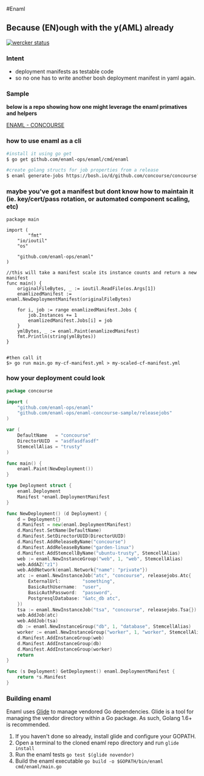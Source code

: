 #Enaml
## Because (EN)ough with the y(AML) already

[![wercker status](https://app.wercker.com/status/7f56eae6e591609ebab43d47a7a8a8a3/s/master "wercker status")](https://app.wercker.com/project/bykey/7f56eae6e591609ebab43d47a7a8a8a3)

### Intent
- deployment manifests as testable code
- so no one has to write another bosh deployment manifest in yaml again.

### Sample

**below is a repo showing how one might leverage the enaml primatives and
helpers**

[ENAML - CONCOURSE](https://github.com/enaml-ops/enaml-concourse-sample)


### how to use enaml as a cli
```bash
#install it using go get
$ go get github.com/enaml-ops/enaml/cmd/enaml

#create golang structs for job properties from a release
$ enaml generate-jobs https://bosh.io/d/github.com/concourse/concourse?v=1.1.0
```

### maybe you've got a manifest but dont know how to maintain it (ie. key/cert/pass rotation, or automated component scaling, etc)
```
package main

import (
		"fmt"
    "io/ioutil"
    "os"

    "github.com/enaml-ops/enaml"
)

//this will take a manifest scale its instance counts and return a new manifest
func main() {
    originalFileBytes, _ := ioutil.ReadFile(os.Args[1])
    enamlizedManifest := enaml.NewDeploymentManifest(originalFileBytes)

    for i, job := range enamlizedManifest.Jobs {
        job.Instances += 1
        enamlizedManifest.Jobs[i] = job
    }
    ymlBytes, _ := enaml.Paint(enamlizedManifest)
    fmt.Println(string(ymlBytes))
}


#then call it
$> go run main.go my-cf-manifest.yml > my-scaled-cf-manifest.yml
```


### how your deployment could look
```go
package concourse

import (
	"github.com/enaml-ops/enaml"
	"github.com/enaml-ops/enaml-concourse-sample/releasejobs"
)

var (
	DefaultName   = "concourse"
	DirectorUUID  = "asdfasdfasdf"
	StemcellAlias = "trusty"
)

func main() {
	enaml.Paint(NewDeployment())
}

type Deployment struct {
	enaml.Deployment
	Manifest *enaml.DeploymentManifest
}

func NewDeployment() (d Deployment) {
	d = Deployment{}
	d.Manifest = new(enaml.DeploymentManifest)
	d.Manifest.SetName(DefaultName)
	d.Manifest.SetDirectorUUID(DirectorUUID)
	d.Manifest.AddReleaseByName("concourse")
	d.Manifest.AddReleaseByName("garden-linux")
	d.Manifest.AddStemcellByName("ubuntu-trusty", StemcellAlias)
	web := enaml.NewInstanceGroup("web", 1, "web", StemcellAlias)
	web.AddAZ("z1")
	web.AddNetwork(enaml.Network{"name": "private"})
	atc := enaml.NewInstanceJob("atc", "concourse", releasejobs.Atc{
		ExternalUrl:        "something",
		BasicAuthUsername:  "user",
		BasicAuthPassword:  "password",
		PostgresqlDatabase: "&atc_db atc",
	})
	tsa := enaml.NewInstanceJob("tsa", "concourse", releasejobs.Tsa{})
	web.AddJob(atc)
	web.AddJob(tsa)
	db := enaml.NewInstanceGroup("db", 1, "database", StemcellAlias)
	worker := enaml.NewInstanceGroup("worker", 1, "worker", StemcellAlias)
	d.Manifest.AddInstanceGroup(web)
	d.Manifest.AddInstanceGroup(db)
	d.Manifest.AddInstanceGroup(worker)
	return
}

func (s Deployment) GetDeployment() enaml.DeploymentManifest {
	return *s.Manifest
}
```

### Building enaml

Enaml uses [Glide](https://github.com/Masterminds/glide) to manage vendored Go
dependencies. Glide is a tool for managing the vendor directory within a Go
package. As such, Golang 1.6+ is recommended.

1. If you haven't done so already, install glide and configure your GOPATH.
2. Open a terminal to the cloned enaml repo directory and run `glide install`
3. Run the enaml tests `go test $(glide novendor)`
4. Build the enaml executable `go build -o $GOPATH/bin/enaml cmd/enaml/main.go`
